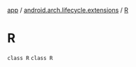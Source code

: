 [app](../../index.md) / [android.arch.lifecycle.extensions](../index.md) / [R](./index.md)

# R

`class R`
`class R`